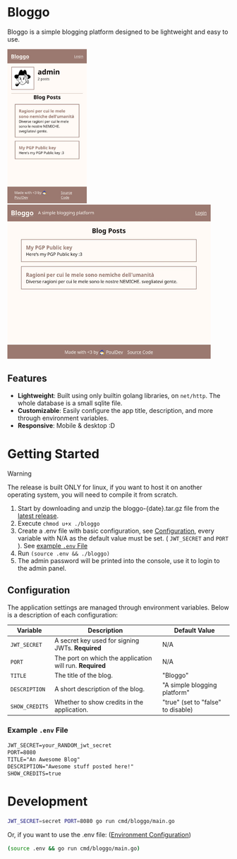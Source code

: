 # Bloggo

Bloggo is a simple blogging platform designed to be lightweight and easy to use.

<img src="./imgs/screenshot-mobile.jpg" height="350"> <img src="./imgs/screenshot-desktop.jpg" height="350">


## Features
- **Lightweight**: Built using only builtin golang libraries, on `net/http`. The whole database is a small sqlite file. 
- **Customizable**: Easily configure the app title, description, and more through environment variables.
- **Responsive**: Mobile & desktop :D

# Getting Started

> [!WARNING]
> The release is built ONLY for linux, if you want to host it on another operating system, you will need to compile it from scratch.

1. Start by downloading and unzip the bloggo-{date}.tar.gz file from the [latest release](https://github.com/PoulDev/Bloggo/releases/latest).
2. Execute `chmod u+x ./bloggo`
3. Create a .env file with basic configuration, see [Configuration](#configuration), every variable with N/A as the default value must be set. ( `JWT_SECRET` and `PORT` ). See [example `.env` File](#example-env-file)
4. Run `(source .env && ./bloggo)`
5. The admin password will be printed into the console, use it to login to the admin panel.

## Configuration

The application settings are managed through environment variables. Below is a description of each configuration:

| Variable       | Description                                     | Default Value              |
|----------------|-------------------------------------------------|----------------------------|
| `JWT_SECRET`   | A secret key used for signing JWTs. **Required** | N/A                        |
| `PORT`         | The port on which the application will run. **Required** | N/A                        |
| `TITLE`        | The title of the blog.                          | "Bloggo"                   |
| `DESCRIPTION`  | A short description of the blog.                | "A simple blogging platform" |
| `SHOW_CREDITS` | Whether to show credits in the application.     | "true" (set to "false" to disable) |

### Example `.env` File

```plaintext
JWT_SECRET=your_RANDOM_jwt_secret
PORT=8080
TITLE="An Awesome Blog"
DESCRIPTION="Awesome stuff posted here!"
SHOW_CREDITS=true
```

# Development
```bash
JWT_SECRET=secret PORT=8080 go run cmd/bloggo/main.go
```
Or, if you want to use the .env file: ([Environment Configuration](#configuration))
```bash
(source .env && go run cmd/bloggo/main.go)
```


